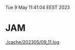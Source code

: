 Tue  9 May 11:41:04 EEST 2023
# JAM
<a href='./cache/202305/09_11.log'>./cache/202305/09_11.log</a>
